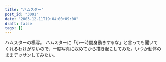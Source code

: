 ```yaml
---
title: "ハムスター"
post_id: "3091"
date: "2003-12-11T19:04:00+09:00"
draft: false
tags: []
---
```



ハムスターの模写。 ハムスターに「小一時間身動きするな」と言っても聞いてくれるわけがないので、一度写真に収めてから描き起こしてみた。いつか動体のままデッサンしてみたい。
